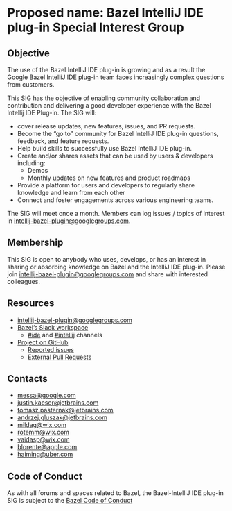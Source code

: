 # Proposed name: Bazel IntelliJ IDE plug-in Special Interest Group

## Objective

The use of the Bazel IntelliJ IDE plug-in is growing and as a result the Google Bazel IntelliJ IDE plug-in team faces increasingly complex questions from customers.

This SIG has the objective of enabling community collaboration and contribution and delivering a good developer experience with the Bazel Intellij IDE Plug-in.  The SIG will:

* cover release updates, new features, issues, and PR requests.
* Become the “go to” community for Bazel IntelliJ IDE plug-in questions, feedback, and feature requests.
* Help build skills to successfully use Bazel IntelliJ IDE plug-in.
* Create and/or shares assets that can be used by users & developers including:
  * Demos
  * Monthly updates on new features and product roadmaps
* Provide a platform for users and developers to regularly share knowledge and learn from each other
* Connect and foster engagements across various engineering teams.

The SIG will meet once a month.  Members can log issues / topics of interest in [intellij-bazel-plugin@googlegroups.com](https://groups.google.com/g/intellij-bazel-plugin).

## Membership

This SIG is open to anybody who uses, develops, or has an interest in sharing or absorbing knowledge on Bazel and the IntelliJ IDE plug-in. Please join [intellij-bazel-plugin@googlegroups.com](https://groups.google.com/g/intellij-bazel-plugin) and share with interested colleagues.

## Resources

* [intellij-bazel-plugin@googlegroups.com](https://groups.google.com/g/intellij-bazel-plugin)
* [Bazel’s Slack workspace](https://join.slack.com/t/bazelbuild/shared_invite/zt-12qiikgw6-qYqQMtD3aFxLQrA_77xV5Q)
  * [#ide](https://app.slack.com/client/TA4K1KQ87/CHSV3RSR0/thread/C025SBYFC4E-1649293011.703499) and [#intellij](https://app.slack.com/client/TA4K1KQ87/C025SBYFC4E/thread/C025SBYFC4E-1649293011.703499) channels
* [Project on GitHub](https://github.com/bazelbuild/intellij)
  * [Reported issues](https://github.com/bazelbuild/intellij/issues)
  * [External Pull Requests](https://github.com/bazelbuild/intellij/pulls?q=is%3Aopen+is%3Apr+-author%3Aapp%2Fcopybara-service)


## Contacts

* messa@google.com
* justin.kaeser@jetbrains.com
* tomasz.pasternak@jetbrains.com
* andrzej.gluszak@jetbrains.com
* mildag@wix.com
* rotemm@wix.com
* vaidasp@wix.com
* blorente@apple.com
* haiming@uber.com

## Code of Conduct

As with all forums and spaces related to Bazel, the Bazel-IntelliJ IDE plug-in SIG is subject to the [Bazel Code of Conduct](https://github.com/bazelbuild/bazel/blob/HEAD/CODE_OF_CONDUCT.md)

